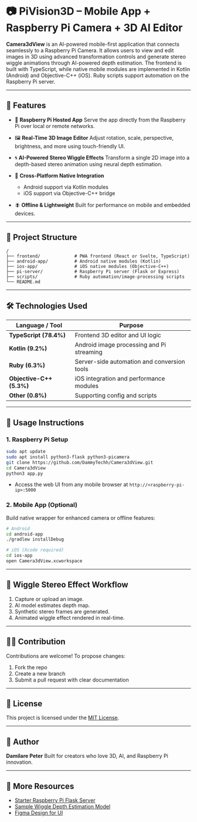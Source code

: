 # 📷 PiVision3D – Mobile App + Raspberry Pi Camera + 3D AI Editor


**Camera3dView** is an AI-powered mobile-first application that connects seamlessly to a Raspberry Pi Camera. It allows users to view and edit images in 3D using advanced transformation controls and generate stereo wiggle animations through AI-powered depth estimation. The frontend is built with TypeScript, while native mobile modules are implemented in Kotlin (Android) and Objective-C++ (iOS). Ruby scripts support automation on the Raspberry Pi server.

---

## 🚀 Features

* 🛁 **Raspberry Pi Hosted App**
  Serve the app directly from the Raspberry Pi over local or remote networks.

* 🖼 **Real-Time 3D Image Editor**
  Adjust rotation, scale, perspective, brightness, and more using touch-friendly UI.

* 🌀 **AI-Powered Stereo Wiggle Effects**
  Transform a single 2D image into a depth-based stereo animation using neural depth estimation.

* 📱 **Cross-Platform Native Integration**

  * Android support via Kotlin modules
  * iOS support via Objective-C++ bridge

* 🪰 **Offline & Lightweight**
  Built for performance on mobile and embedded devices.

---

## 📁 Project Structure

```
/
├── frontend/             # PWA frontend (React or Svelte, TypeScript)
├── android-app/          # Android native modules (Kotlin)
├── ios-app/              # iOS native modules (Objective-C++)
├── pi-server/            # Raspberry Pi server (Flask or Express)
├── scripts/              # Ruby automation/image-processing scripts
└── README.md
```

---

## 🛠 Technologies Used

| Language / Tool          | Purpose                                     |
| ------------------------ | ------------------------------------------- |
| **TypeScript (78.4%)**   | Frontend 3D editor and UI logic             |
| **Kotlin (9.2%)**        | Android image processing and Pi streaming   |
| **Ruby (6.3%)**          | Server-side automation and conversion tools |
| **Objective-C++ (5.3%)** | iOS integration and performance modules     |
| **Other (0.8%)**         | Supporting config and scripts               |

---

## 📲 Usage Instructions

### 1. Raspberry Pi Setup

```bash
sudo apt update
sudo apt install python3-flask python3-picamera
git clone https://github.com/DammyTechh/Camera3dView.git
cd Camera3dView
python3 app.py
```

* Access the web UI from any mobile browser at `http://<raspberry-pi-ip>:5000`

### 2. Mobile App (Optional)

Build native wrapper for enhanced camera or offline features:

```bash
# Android
cd android-app
./gradlew installDebug

# iOS (Xcode required)
cd ios-app
open Camera3dView.xcworkspace
```

---

## 🧠 Wiggle Stereo Effect Workflow

1. Capture or upload an image.
2. AI model estimates depth map.
3. Synthetic stereo frames are generated.
4. Animated wiggle effect rendered in real-time.

---

## 🧑‍💻 Contribution

Contributions are welcome! To propose changes:

1. Fork the repo
2. Create a new branch
3. Submit a pull request with clear documentation

---

## 📄 License

This project is licensed under the [MIT License](LICENSE).

---

## 👋 Author

**Damilare Peter**
Built for creators who love 3D, AI, and Raspberry Pi innovation.

---

## 🧽 More Resources

* [Starter Raspberry Pi Flask Server](f)
* [Sample Wiggle Depth Estimation Model](f)
* [Figma Design for UI](f)
